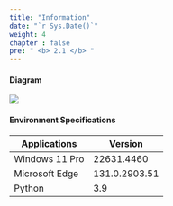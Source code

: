 ```yaml
---
title: "Information"
date: "`r Sys.Date()`"
weight: 4
chapter : false
pre: " <b> 2.1 </b> "
---
```


#### Diagram

![](/images/WorkshopDiagram.svg?width=50pc)

#### Environment Specifications

| Applications       | Version          |
|--------------------|------------------|
| Windows 11 Pro     | 22631.4460       |
| Microsoft Edge     | 131.0.2903.51    |
| Python             | 3.9              |